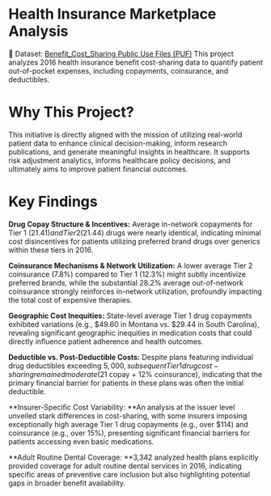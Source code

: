 # Health Insurance Marketplace Analysis
🔗 Dataset: [Benefit_Cost_Sharing Public Use Files (PUF)](https://www.kaggle.com/datasets/hhs/health-insurance-marketplace)
This project analyzes 2016 health insurance benefit cost-sharing data to quantify patient out-of-pocket expenses, including copayments, coinsurance, and deductibles.

# Why This Project?
This initiative is directly aligned with the mission of utilizing real-world patient data to enhance clinical decision-making, inform research publications, and generate meaningful insights in healthcare. It supports risk adjustment analytics, informs healthcare policy decisions, and ultimately aims to improve patient financial outcomes.

# Key Findings
**Drug Copay Structure & Incentives:** Average in-network copayments for Tier 1 ($21.41) and Tier 2 ($21.44) drugs were nearly identical, indicating minimal cost disincentives for patients utilizing preferred brand drugs over generics within these tiers in 2016.

**Coinsurance Mechanisms & Network Utilization:** A lower average Tier 2 coinsurance (7.8%) compared to Tier 1 (12.3%) might subtly incentivize preferred brands, while the substantial 28.2% average out-of-network coinsurance strongly reinforces in-network utilization, profoundly impacting the total cost of expensive therapies.

**Geographic Cost Inequities:** State-level average Tier 1 drug copayments exhibited variations (e.g., $49.60 in Montana vs. $29.44 in South Carolina), revealing significant geographic inequities in medication costs that could directly influence patient adherence and health outcomes.

**Deductible vs. Post-Deductible Costs:** Despite plans featuring individual drug deductibles exceeding $5,000, subsequent Tier 1 drug cost-sharing remained moderate ($21 copay + 12% coinsurance), indicating that the primary financial barrier for patients in these plans was often the initial deductible.

**Insurer-Specific Cost Variability: **An analysis at the issuer level unveiled stark differences in cost-sharing, with some insurers imposing exceptionally high average Tier 1 drug copayments (e.g., over $114) and coinsurance (e.g., over 15%), presenting significant financial barriers for patients accessing even basic medications.

**Adult Routine Dental Coverage: **3,342 analyzed health plans explicitly provided coverage for adult routine dental services in 2016, indicating specific areas of preventive care inclusion but also highlighting potential gaps in broader benefit availability.
